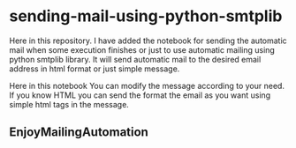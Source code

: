 # sending-mail-using-python-smtplib
Here in this repository. I have added the notebook for sending the automatic mail when some execution finishes or just to use automatic mailing using python smtplib library. It will send automatic mail to the desired email address in html format or just simple message.

Here in this notebook You can modify the message according to your need. If you know HTML you can send the format the email as you want using simple html tags in the message. 

## EnjoyMailingAutomation
